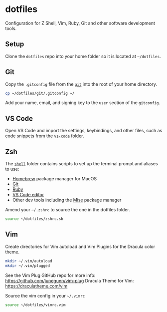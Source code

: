 # dotfiles

Configuration for Z Shell, Vim, Ruby, Git and other software development tools.

## Setup

Clone the `dotfiles` repo into your home folder so it is located at `~/dotfiles`.

## Git

Copy the `.gitconfig` file from the [`git`](/git/) into the root of your home directory.

```sh
cp ~/dotfiles/git/.gitconfig ~/
```

Add your name, email, and signing key to the `user` section of the `gitconfig`.

## VS Code

Open VS Code and import the settings, keybindings, and other files, such as code snippets from the [`vs-code`](/vs-code/) folder.

## Zsh

The [`shell`](/shell/) folder contains scripts to set up the terminal prompt and aliases to use:

- [Homebrew](https://brew.sh/) package manager for MacOS
- [Git](https://git-scm.com/)
- [Ruby](https://www.ruby-lang.org/en/)
- [VS Code editor](https://code.visualstudio.com/)
- Other dev tools including the [Mise](https://mise.jdx.dev/) package manager

Amend your `~/.zshrc` to source the one in the dotfiles folder.

```sh
source ~/dotfiles/zshrc.sh
```

## Vim

Create directories for Vim autoload and Vim Plugins for the Dracula color theme.

```sh
mkdir ~/.vim/autoload
mkdir ~/.vim/plugged
```

See the Vim Plug GitHub repo for more info: https://github.com/junegunn/vim-plug
Dracula Theme for Vim: https://draculatheme.com/vim

Source the vim config in your `~/.vimrc`

```bash
source ~/dotfiles/vimrc.vim
```
